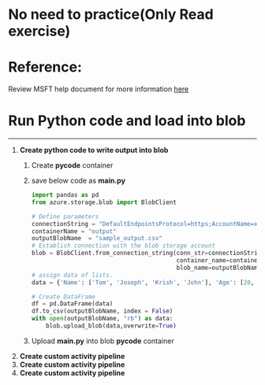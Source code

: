 # No need to practice(Only Read exercise)

# Reference:

Review MSFT help document for more information [here](https://learn.microsoft.com/en-us/azure/batch/tutorial-run-python-batch-azure-data-factory)

# Run Python code and load into blob
-----------
1. **Create python code to write output into blob**
      1. Create **pycode** container
      2. save below code as **main.py**

            ```python            
            import pandas as pd
            from azure.storage.blob import BlobClient

            # Define parameters
            connectionString = "DefaultEndpointsProtocol=https;AccountName=xxxxxxxx;AccountKey=xxxxxxxx;EndpointSuffix=core.windows.net"
            containerName = "output"
            outputBlobName	= "sample_output.csv"
            # Establish connection with the blob storage account
            blob = BlobClient.from_connection_string(conn_str=connectionString, 
                                                     container_name=containerName,
                                                     blob_name=outputBlobName)  
            # assign data of lists.  
            data = {'Name': ['Tom', 'Joseph', 'Krish', 'John'], 'Age': [20, 21, 19, 18]}  

            # Create DataFrame  
            df = pd.DataFrame(data) 
            df.to_csv(outputBlobName, index = False)
            with open(outputBlobName, "rb") as data:
                blob.upload_blob(data,overwrite=True)            
            ```
      3. Upload **main.py** into blob **pycode** container
2. **Create custom activity pipeline**
4. **Create custom activity pipeline**
5. **Create custom activity pipeline**


